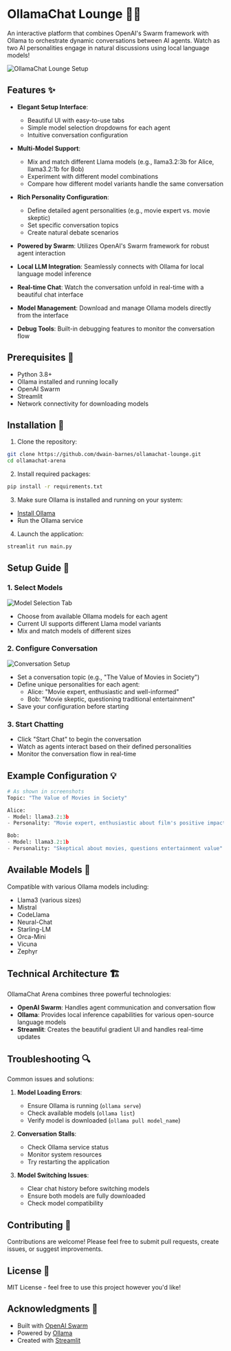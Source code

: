 # OllamaChat Lounge 🤖💬

An interactive platform that combines OpenAI's Swarm framework with Ollama to orchestrate dynamic conversations between AI agents. Watch as two AI personalities engage in natural discussions using local language models!

![OllamaChat Lounge Setup](main.png)

## Features ✨

- **Elegant Setup Interface**:
  - Beautiful UI with easy-to-use tabs
  - Simple model selection dropdowns for each agent
  - Intuitive conversation configuration

- **Multi-Model Support**: 
  - Mix and match different Llama models (e.g., llama3.2:3b for Alice, llama3.2:1b for Bob)
  - Experiment with different model combinations
  - Compare how different model variants handle the same conversation

- **Rich Personality Configuration**:
  - Define detailed agent personalities (e.g., movie expert vs. movie skeptic)
  - Set specific conversation topics
  - Create natural debate scenarios

- **Powered by Swarm**: Utilizes OpenAI's Swarm framework for robust agent interaction
- **Local LLM Integration**: Seamlessly connects with Ollama for local language model inference
- **Real-time Chat**: Watch the conversation unfold in real-time with a beautiful chat interface
- **Model Management**: Download and manage Ollama models directly from the interface
- **Debug Tools**: Built-in debugging features to monitor the conversation flow

## Prerequisites 🔧

- Python 3.8+
- Ollama installed and running locally
- OpenAI Swarm
- Streamlit
- Network connectivity for downloading models

## Installation 🚀

1. Clone the repository:
```bash
git clone https://github.com/dwain-barnes/ollamachat-lounge.git
cd ollamachat-arena
```

2. Install required packages:
```bash
pip install -r requirements.txt
```

3. Make sure Ollama is installed and running on your system:
- [Install Ollama](https://ollama.ai/download)
- Run the Ollama service

4. Launch the application:
```bash
streamlit run main.py
```

## Setup Guide 🎯

### 1. Select Models
![Model Selection Tab](model-select.png)
- Choose from available Ollama models for each agent
- Current UI supports different Llama model variants
- Mix and match models of different sizes

### 2. Configure Conversation
![Conversation Setup](setup-screen.png)
- Set a conversation topic (e.g., "The Value of Movies in Society")
- Define unique personalities for each agent:
  - Alice: "Movie expert, enthusiastic and well-informed"
  - Bob: "Movie skeptic, questioning traditional entertainment"
- Save your configuration before starting

### 3. Start Chatting
- Click "Start Chat" to begin the conversation
- Watch as agents interact based on their defined personalities
- Monitor the conversation flow in real-time

## Example Configuration 💡

```python
# As shown in screenshots
Topic: "The Value of Movies in Society"

Alice:
- Model: llama3.2:3b
- Personality: "Movie expert, enthusiastic about film's positive impact"

Bob:
- Model: llama3.2:1b
- Personality: "Skeptical about movies, questions entertainment value"
```

## Available Models 🧠

Compatible with various Ollama models including:
- Llama3 (various sizes)
- Mistral
- CodeLlama
- Neural-Chat
- Starling-LM
- Orca-Mini
- Vicuna
- Zephyr

## Technical Architecture 🏗️

OllamaChat Arena combines three powerful technologies:
- **OpenAI Swarm**: Handles agent communication and conversation flow
- **Ollama**: Provides local inference capabilities for various open-source language models
- **Streamlit**: Creates the beautiful gradient UI and handles real-time updates

## Troubleshooting 🔍

Common issues and solutions:

1. **Model Loading Errors**:
   - Ensure Ollama is running (`ollama serve`)
   - Check available models (`ollama list`)
   - Verify model is downloaded (`ollama pull model_name`)

2. **Conversation Stalls**:
   - Check Ollama service status
   - Monitor system resources
   - Try restarting the application

3. **Model Switching Issues**:
   - Clear chat history before switching models
   - Ensure both models are fully downloaded
   - Check model compatibility

## Contributing 🤝

Contributions are welcome! Please feel free to submit pull requests, create issues, or suggest improvements.

## License 📄

MIT License - feel free to use this project however you'd like!

## Acknowledgments 🙏

- Built with [OpenAI Swarm](https://github.com/openai/swarm)
- Powered by [Ollama](https://ollama.ai/)
- Created with [Streamlit](https://streamlit.io/)
